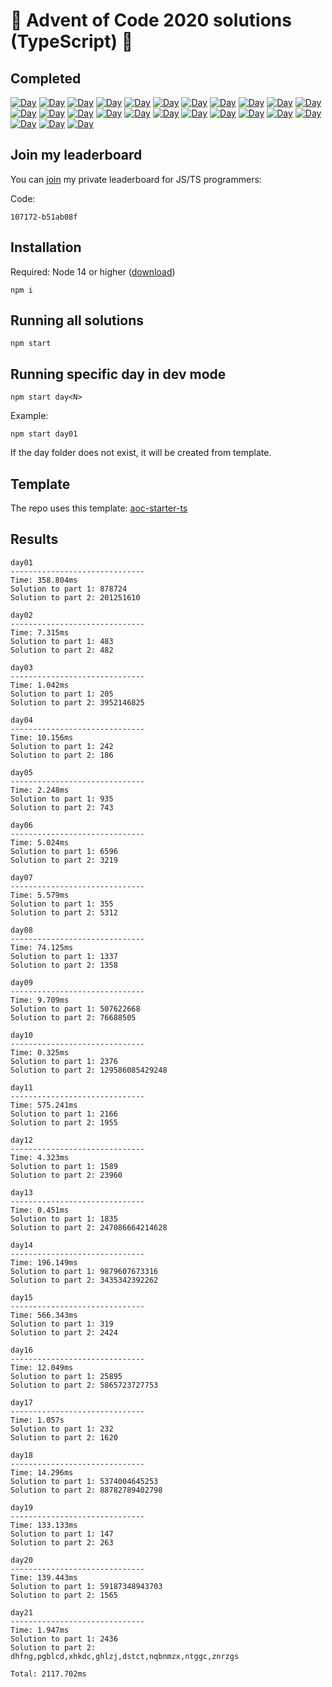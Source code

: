 # 🎄 Advent of Code 2020 solutions (TypeScript) 🎄

## Completed

[![Day](https://badgen.net/badge/01/%E2%98%85%E2%98%85/blue)](src/day01)
[![Day](https://badgen.net/badge/02/%E2%98%85%E2%98%85/blue)](src/day02)
[![Day](https://badgen.net/badge/03/%E2%98%85%E2%98%85/blue)](src/day03)
[![Day](https://badgen.net/badge/04/%E2%98%85%E2%98%85/blue)](src/day04)
[![Day](https://badgen.net/badge/05/%E2%98%85%E2%98%85/blue)](src/day05)
[![Day](https://badgen.net/badge/06/%E2%98%85%E2%98%85/blue)](src/day06)
[![Day](https://badgen.net/badge/07/%E2%98%85%E2%98%85/blue)](src/day07)
[![Day](https://badgen.net/badge/08/%E2%98%85%E2%98%85/blue)](src/day08)
[![Day](https://badgen.net/badge/09/%E2%98%85%E2%98%85/blue)](src/day09)
[![Day](https://badgen.net/badge/10/%E2%98%85%E2%98%85/blue)](src/day10)
[![Day](https://badgen.net/badge/11/%E2%98%85%E2%98%85/blue)](src/day11)
[![Day](https://badgen.net/badge/12/%E2%98%85%E2%98%85/blue)](src/day12)
[![Day](https://badgen.net/badge/13/%E2%98%85%E2%98%85/blue)](src/day13)
[![Day](https://badgen.net/badge/14/%E2%98%85%E2%98%85/blue)](src/day14)
[![Day](https://badgen.net/badge/15/%E2%98%85%E2%98%85/blue)](src/day15)
[![Day](https://badgen.net/badge/16/%E2%98%85%E2%98%85/blue)](src/day16)
[![Day](https://badgen.net/badge/17/%E2%98%85%E2%98%85/blue)](src/day17)
[![Day](https://badgen.net/badge/18/%E2%98%85%E2%98%85/blue)](src/day18)
[![Day](https://badgen.net/badge/19/%E2%98%85%E2%98%85/blue)](src/day19)
[![Day](https://badgen.net/badge/20/%E2%98%85%E2%98%85/blue)](src/day20)
[![Day](https://badgen.net/badge/21/%E2%98%85%E2%98%85/blue)](src/day21)
[![Day](https://badgen.net/badge/22/%E2%98%86%E2%98%86/gray)](src/day22)
[![Day](https://badgen.net/badge/23/%E2%98%86%E2%98%86/gray)](src/day23)
[![Day](https://badgen.net/badge/24/%E2%98%86%E2%98%86/gray)](src/day24)
[![Day](https://badgen.net/badge/25/%E2%98%86%E2%98%86/gray)](src/day25)

## Join my leaderboard

You can [join](https://adventofcode.com/2020/leaderboard/private) my private leaderboard for JS/TS programmers:

Code:

```
107172-b51ab08f
```

## Installation

Required: Node 14 or higher ([download](https://nodejs.org/en/download/))

```
npm i
```

## Running all solutions

```
npm start
```

## Running specific day in dev mode

```
npm start day<N>
```

Example:

```
npm start day01
```

If the day folder does not exist, it will be created from template.

## Template

The repo uses this template: [aoc-starter-ts](https://github.com/caderek/aoc-starter-ts)

## Results

```
day01
------------------------------
Time: 358.804ms
Solution to part 1: 878724
Solution to part 2: 201251610

day02
------------------------------
Time: 7.315ms
Solution to part 1: 483
Solution to part 2: 482

day03
------------------------------
Time: 1.042ms
Solution to part 1: 205
Solution to part 2: 3952146825

day04
------------------------------
Time: 10.156ms
Solution to part 1: 242
Solution to part 2: 186

day05
------------------------------
Time: 2.248ms
Solution to part 1: 935
Solution to part 2: 743

day06
------------------------------
Time: 5.024ms
Solution to part 1: 6596
Solution to part 2: 3219

day07
------------------------------
Time: 5.579ms
Solution to part 1: 355
Solution to part 2: 5312

day08
------------------------------
Time: 74.125ms
Solution to part 1: 1337
Solution to part 2: 1358

day09
------------------------------
Time: 9.709ms
Solution to part 1: 507622668
Solution to part 2: 76688505

day10
------------------------------
Time: 0.325ms
Solution to part 1: 2376
Solution to part 2: 129586085429248

day11
------------------------------
Time: 575.241ms
Solution to part 1: 2166
Solution to part 2: 1955

day12
------------------------------
Time: 4.323ms
Solution to part 1: 1589
Solution to part 2: 23960

day13
------------------------------
Time: 0.451ms
Solution to part 1: 1835
Solution to part 2: 247086664214628

day14
------------------------------
Time: 196.149ms
Solution to part 1: 9879607673316
Solution to part 2: 3435342392262

day15
------------------------------
Time: 566.343ms
Solution to part 1: 319
Solution to part 2: 2424

day16
------------------------------
Time: 12.049ms
Solution to part 1: 25895
Solution to part 2: 5865723727753

day17
------------------------------
Time: 1.057s
Solution to part 1: 232
Solution to part 2: 1620

day18
------------------------------
Time: 14.296ms
Solution to part 1: 5374004645253
Solution to part 2: 88782789402798

day19
------------------------------
Time: 133.133ms
Solution to part 1: 147
Solution to part 2: 263

day20
------------------------------
Time: 139.443ms
Solution to part 1: 59187348943703
Solution to part 2: 1565

day21
------------------------------
Time: 1.947ms
Solution to part 1: 2436
Solution to part 2: dhfng,pgblcd,xhkdc,ghlzj,dstct,nqbnmzx,ntggc,znrzgs
```

```
Total: 2117.702ms
```
